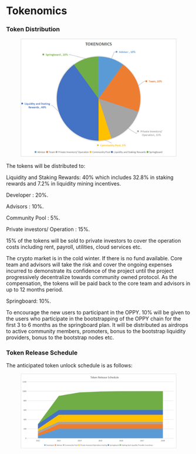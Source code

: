 # Tokenomics

### Token Distribution

<figure><img src="../../.gitbook/assets/tokenomics.png" alt=""><figcaption></figcaption></figure>

The tokens will be distributed to:

Liquidity and Staking Rewards: 40% which includes 32.8% in staking rewards and 7.2% in liquidity mining incentives.

Developer : 20%.

Advisors : 10%.

Community Pool : 5%.

Private investors/ Operation : 15%.

15% of the tokens will be sold to private investors to cover the operation costs including rent, payroll, utilities, cloud services etc.

The crypto market is in the cold winter. If there is no fund available. Core team and advisors will take the risk and cover the ongoing expenses incurred to demonstrate its confidence of the project until the project  progressively decentralize towards community owned protocol. As the compensation, the tokens will be paid back to the core team and advisors in up to 12 months period.

Springboard: 10%.

To encourage the new users to participant in the OPPY.  10% will be given to the users who participate in the bootstrapping of the OPPY chain for the first 3 to 6 months as the springboard plan. It will be distributed as airdrops to active community members, promoters, bonus to the bootstrap liquidity providers, bonus to the bootstrap nodes etc.



### Token Release Schedule

The anticipated token unlock schedule is as follows:

<figure><img src="../../.gitbook/assets/tokenRelease.png" alt=""><figcaption></figcaption></figure>

